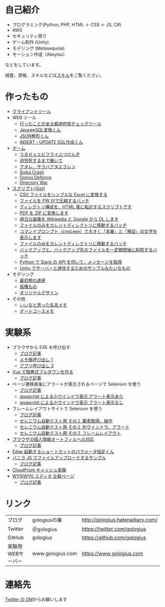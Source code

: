# 自己紹介

- プログラミング(Python, PHP, HTML ＋ CSS ＋ JS, C#)
- AWS
- セキュリティ周り
- ゲーム制作 (Unity)
- モデリング (Metasequoia)
- モーション作成（Akeytsu）

などをしています。

経歴、資格、スキルなどは<a href="./skill.html" id="ga4-link-skill">スキル</a>をご覧ください。

# 作ったもの

- [クライアントツール](tool.md)
- WEB ツール
  - [行ったことがある都道府県チェックツール](/japan_map/index.html)
  - [Java⇔SQL変換くん](java_sql_converter/index.html)
  - [JSON整形くん](json_formatter/index.html)
  - [INSERT・UPDATE SQL作成くん](sql_generator/index.html)
- [ゲーム](game.md)
  - [うるせぇエビフライぶつけんぞ](https://unityroom.com/games/uruse_ebi)
  - [過労死するまで働いて](https://unityroom.com/games/karoshi_hatarake)
  - [アタレ、サラバアタエラレン](atare_saraba.md)
  - [Suika Crash](suika_crash.md)
  - [Donou Defence](donou_defence.md)
  - [Directory War](directory_war.md)
- [スクリプト(Gist)](https://gist.github.com/gologius)
  - [ CSV ファイルをシンプルな Excel に変換する](https://gist.github.com/gologius/79f793e0f2a1fe7b321e9bdf2fc8f10c)
  - [ファイルを PW 付で圧縮するバッチ](https://gist.github.com/gologius/2b3d1ae6b1140d50f077f34a370f9434)
  - [ディレクトリ構成を、HTML 表に転記するスクリプトです](https://gist.github.com/gologius/2613f3c3c90b6470cda532a1097f033f)
  - [ PDF を ZIP に変換します](https://gist.github.com/gologius/3c6a207f2a0b56242f636fb7ab3bb472)
  - [適当な画像を Wikipedia と Google から DL します](https://gist.github.com/gologius/dffd310024fdc621ec78644a3362a3d1)
  - [ファイルのみをカレントディレクトリに移動するバッチ](https://gist.github.com/gologius/1edd8e411395904f3eb037295beca412)
  - [ コマンドプロンプト（cmd.exe）で大きく「本番」と「検証」の文字を表示します ](https://gist.github.com/gologius/1edd8e411395904f3eb037295beca412)
  - [ファイルのみをカレントディレクトリに移動するバッチ](https://gist.github.com/gologius/9e8a07dc622296aa162d275903efc825)
  - [バックアップと、バックアップ先のファイルを一定期間後に削除するバッチ](https://gist.github.com/gologius/74ae221b6d09be98261db57a169b4492)
  - [Python で Slack の API を叩いて，メッセージを取得](https://gist.github.com/gologius/04c7767f2265db0353268229ea29eec3)
  - [Unity でサーバーと通信するためのサンプルみたいなもの](https://gist.github.com/gologius/ddc4d2f1b3d9c3fc632922f767bca13b)
- モデリング
  - [最初期の遺産](model_gallery_old.md)
  - [版権もの](model_gallery_copy.md)
  - [オリジナルデザイン](model_gallery_original.md)
- その他
  - [いいなと思った名言メモ](meigen.md)
  - [デートコースメモ](/date/index.html)

# 実験系

- ブラウザから EXE を呼び出す
  - [ブログ記事](https://gologius.hatenadiary.com/entry/2021/07/04/154148)
  - <a href="./test/blowser_to_call_exe/test1.html">メモ帳呼び出し 1</a>
  - <a href="./test/blowser_to_call_exe/test2.html">アプリ呼び出し 2</a>
- <a href="./test/PULLDOWN_SAMPLE/top.html">Vue で階層式プルダウンを作る</a>
  - [ブログ記事](https://gologius.hatenadiary.com/entry/2020/06/06/153138)
- ページ遷移直後にアラートが表示されるページで Selenium を使う
  - [ブログ記事](https://gologius.hatenadiary.com/entry/2018/05/14/225757)
  - <a href="javascript:void(0);" onclick="window.open('test/test_csvdl_alert.html', 'window', 'width=800, height=600') ">javascript による小ウインドウ表示 アラート表示あり</a>
  - <a href="javascript:void(0);" onclick="window.open('test/test_csvdl_noalert.html', 'window', 'width=800, height=600') ">javascript による小ウインドウ表示 アラート表示なし</a>
- フレームレイアウトサイトで Selenium を使う
  - [ブログ記事](https://gologius.hatenadiary.com/entry/2018/03/10/230538)
  - <a href="test/selenium_lecture_1.html">セレニウム自動テスト用 その１ 要素取得、操作</a>
  - <a href="test/selenium_lecture_2.html">セレニウム自動テスト用 その２ 別ウインドウ、アラート</a>
  - <a href="test/selenium_lecture_3.html">セレニウム自動テスト用 その３ フレームレイアウト</a>
- <a href="test/test_brouser_suggest/login1.html">ブラウザの個人情報オートフィルへの対応</a>
  - <a href="https://gologius.hatenadiary.com/entry/2022/05/14/130150">ブログ記事</a>
- <a href="param_gen/index.html">Edge 起動するショートカットのパラメータ指定くん</a>
- <a href="test/file_upload/upload.html">バニラ JS でファイルアップロードするサンプル</a>
  - <a href="https://gologius.hatenadiary.com/entry/2023/06/24/143816">ブログ記事</a>
- <a href="./test/test_cache/top.html">CloudFront キャッシュ実験</a>
- <a href="./test/test_WYSIWYG/index.html">WYSIWYG エディタ 比較ページ </a>
  - <a href="https://gologius.hatenadiary.com/entry/2023/08/14/100251">ブログ記事</a>

# リンク

<table>
  <tr>
    <td>ブログ</td>
    <td>gologiusの巣</td>
    <td> <a href="http://gologius.hatenadiary.com/">http://gologius.hatenadiary.com/</a></td>
  </tr>
  <tr>
    <td>Twitter</td>
    <td>＠gologius</td>
    <td> <a href="https://twitter.com/gologius">https://twitter.com/gologius</a></td>
  </tr>
  <tr>
    <td>GitHub</td>
    <td>gologius</td>
    <td> <a href="https://github.com/gologius">https://github.com/gologius</a></td>
  </tr>
  <tr>
    <td>実験用WEBサーバー </td>
    <td>www.gologius.com</td>
    <td> <a href="https://www.gologius.com">https://www.gologius.com</a></td>
  </tr>
</table>

# 連絡先

[Twitter の DM](https://twitter.com/gologius)からお願いします
